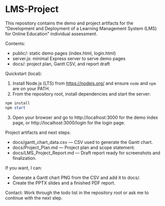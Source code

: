 # LMS-Project

This repository contains the demo and project artifacts for the "Development and Deployment of a Learning Management System (LMS) for Online Education" individual assessment.

Contents:
- public/: static demo pages (index.html, login.html)
- server.js: minimal Express server to serve demo pages
- docs/: project plan, Gantt CSV, and report draft

Quickstart (local):
1. Install Node.js (LTS) from https://nodejs.org/ and ensure `node` and `npm` are on your PATH.
2. From the repository root, install dependencies and start the server:

```powershell
npm install
npm start
```

3. Open your browser and go to http://localhost:3000 for the demo index page, or http://localhost:3000/login for the login page.

Project artifacts and next steps:
- docs/gantt_chart_data.csv — CSV used to generate the Gantt chart.
- docs/Project_Plan.md — Project plan and scope statement.
- docs/LMS_Project_Report.md — Draft report ready for screenshots and finalization.

If you want, I can:
- Generate a Gantt chart PNG from the CSV and add it to docs/.
- Create the PPTX slides and a finished PDF report.

Contact: Work through the todo list in the repository root or ask me to continue with the next step.